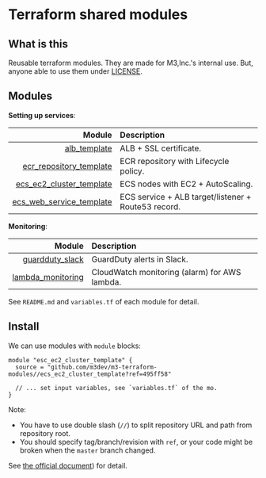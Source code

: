 # Terraform shared modules

## What is this

Reusable terraform modules. They are made for M3,Inc.'s internal use. But, anyone able to use them under [LICENSE](./LICENSE).

## Modules

**Setting up services**:

| Module | Description |
| -------------: | :------------- |
| [alb_template](./alb_template) | ALB + SSL certificate. |
| [ecr_repository_template](./ecr_repository_template) | ECR repository with Lifecycle policy. |
| [ecs_ec2_cluster_template](./ecs_ec2_cluster_template) | ECS nodes with EC2 + AutoScaling. |
| [ecs_web_service_template](./ecs_web_service_template) | ECS service + ALB target/listener + Route53 record.|

**Monitoring**:

| Module | Description |
| -------------: | :------------- |
| [guardduty_slack](./guardduty_slack) | GuardDuty alerts in Slack. |
| [lambda_monitoring](./lambda_monitoring) | CloudWatch monitoring (alarm) for AWS lambda. |

See `README.md` and `variables.tf` of each module for detail.

## Install

We can use modules with `module` blocks:

```
module "esc_ec2_cluster_template" {
  source = "github.com/m3dev/m3-terraform-modules//ecs_ec2_cluster_template?ref=495ff58"

  // ... set input variables, see `variables.tf` of the mo.
}
```

Note:

- You have to use double slash (`//`) to split repository URL and path from repository root.
- You should specify tag/branch/revision with `ref`, or your code might be broken when the `master` branch changed.

See [the official document](https://www.terraform.io/docs/modules/sources.html)) for detail.
